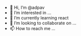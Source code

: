 - 👋 Hi, I’m @adpav
- 👀 I’m interested in ...
- 🌱 I’m currently learning react
- 💞️ I’m looking to collaborate on ...
- 📫 How to reach me ...

<!---
adpav/adpav is a ✨ special ✨ repository because its `README.md` (this file) appears on your GitHub profile.
You can click the Preview link to take a look at your changes.
--->
